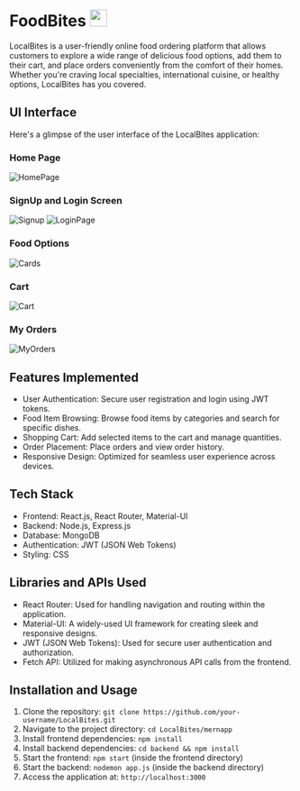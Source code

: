# FoodBites <img src="https://github.com/adi2109/LocalBites/assets/81423231/b4f0ef34-a1a0-48c1-a270-25597c608a46" height=30 />

LocalBites is a user-friendly online food ordering platform that allows customers to explore a wide range of delicious food options, add them to their cart, and place orders conveniently from the comfort of their homes. Whether you're craving local specialties, international cuisine, or healthy options, LocalBites has you covered.

## UI Interface

Here's a glimpse of the user interface of the LocalBites application:

### Home Page
![HomePage](https://github.com/adi2109/LocalBites/assets/81423231/c6a6c640-eb4d-4c95-bfa5-8be6af5c563a)

### SignUp and Login Screen
![Signup](https://github.com/adi2109/LocalBites/assets/81423231/928a4d53-293b-4eee-950a-3ecff8caf612)
![LoginPage](https://github.com/adi2109/LocalBites/assets/81423231/d4e378fd-5cdc-49a8-a369-9b36c8afd872)

### Food Options
![Cards](https://github.com/adi2109/LocalBites/assets/81423231/00f94c1f-75f5-4704-80a5-1c80a00a3855)

### Cart 
![Cart](https://github.com/adi2109/LocalBites/assets/81423231/a70cc5d4-1d62-4dfe-b89c-d8f6cdf0503b)

### My Orders
![MyOrders](https://github.com/adi2109/LocalBites/assets/81423231/246ade01-f032-4e03-999d-66ce0e3b512c)

## Features Implemented

- User Authentication: Secure user registration and login using JWT tokens.
- Food Item Browsing: Browse food items by categories and search for specific dishes.
- Shopping Cart: Add selected items to the cart and manage quantities.
- Order Placement: Place orders and view order history.
- Responsive Design: Optimized for seamless user experience across devices.

## Tech Stack

- Frontend: React.js, React Router, Material-UI
- Backend: Node.js, Express.js
- Database: MongoDB
- Authentication: JWT (JSON Web Tokens)
- Styling: CSS

## Libraries and APIs Used

- React Router: Used for handling navigation and routing within the application.
- Material-UI: A widely-used UI framework for creating sleek and responsive designs.
- JWT (JSON Web Tokens): Used for secure user authentication and authorization.
- Fetch API: Utilized for making asynchronous API calls from the frontend.

## Installation and Usage

1. Clone the repository: `git clone https://github.com/your-username/LocalBites.git`
2. Navigate to the project directory: `cd LocalBites/mernapp`
3. Install frontend dependencies: `npm install`
4. Install backend dependencies: `cd backend && npm install`
5. Start the frontend: `npm start` (inside the frontend directory)
6. Start the backend: `nodemon app.js` (inside the backend directory)
7. Access the application at: `http://localhost:3000`


